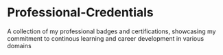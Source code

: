 # Professional-Credentials
A collection of my professional badges and certifications, showcasing my commitment to continous learning and career development in various domains
